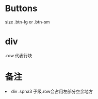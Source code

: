 <h1>Buttons</h1>
size .btn-lg or .btn-sm
<h1>div</h1>
<div class="form-row"> .row 代表行块
<h1>备注</h1>
<ui>
<li>div .spna3 子级.row会占用左部分空余地方 </li>
<ui>